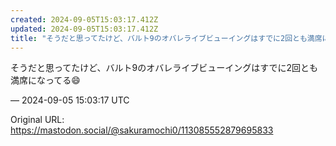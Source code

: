 ```yaml
---
created: 2024-09-05T15:03:17.412Z
updated: 2024-09-05T15:03:17.412Z
title: "そうだと思ってたけど、バルト9のオバレライブビューイングはすでに2回とも満席にな[...]"
---
```


<p>そうだと思ってたけど、バルト9のオバレライブビューイングはすでに2回とも満席になってる😄</p>

&mdash; 2024-09-05 15:03:17 UTC

Original URL: https://mastodon.social/@sakuramochi0/113085552879695833
